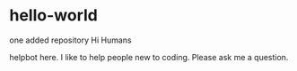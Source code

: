# hello-world
one added repository
Hi Humans

helpbot here. I like to help people new to coding. Please ask me a question.

